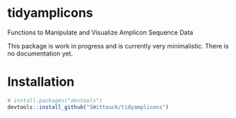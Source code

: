 # tidyamplicons

Functions to Manipulate and Visualize Amplicon Sequence Data

This package is work in progress and is currently very minimalistic. There is no documentation yet. 

# Installation

```R
# install.packages("devtools")
devtools::install_github("SWittouck/tidyamplicons")
```
